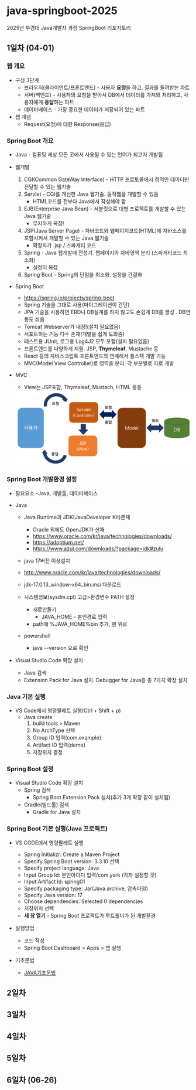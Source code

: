 # java-springboot-2025
2025년 부경대 Java개발자 과정 SpringBoot 리포지토리

## 1일차 (04-01)

### 웹 개요
- 구성 3단계
    - 브라우저(클라이언트/프론트엔드) - 사용자 **요청**을 하고, 결과를 돌려받는 파트
    - 서버(백엔드) - 사용자의 요청을 받아서 DB에서 데이터를 가져와 처리하고, 사용자에게 **응답**하는 파트
    - 데이터베이스 - 가장 중요한 데이터가 저장되어 있는 파트
- 웹 개념
    - Request(요청)에 대한 Response(응답)

### Spring Boot 개요
- Java - 컴퓨팅 세상 모든 곳에서 사용될 수 있는 언어가 되고자 개발됨
- 웹개발
    1. CGI(Common GateWay Interface) - HTTP 프로토콜에서 정적인 데이터만 전달할 수 있는 웹기술
    2. Servlet - CGI를 개선한 Java 웹기술. 동적웹을 개발할 수 있음
        - HTML코드를 전부다 Java에서 작성해야 함
    3. EJB(Enterprise Java Bean) - 서블릿으로 대형 프로젝트를 개발할 수 있는 Java 웹기술
        - 무지하게 복잡!
    4. JSP(Java Server Page) - 자바코드와 웹페이지코드(HTML)에 자바소스를 포함시켜서 개발할 수 있는 Java 웹기술
        - 확장자가 .jsp / 스파게티 코드
    5. Spring - Java 웹개발에 전성기. 웹페이지와 자바영역 분리 (스파게티코드 최소화)
        - 설정이 복잡
    6. Spring Boot - Spring의 단점을 최소화. 설정을 간결화

- Spring Boot
    - https://spring.io/projects/spring-boot
    - Spring 기술을 그대로 사용(마이그레이션이 간단)
    - JPA 기술을 사용하면 ERD나 DB설계를 하지 않고도 손쉽게 DB를 생성 . DB연동도 쉬움
    - Tomcat Webserver가 내장!(설치 필요없음)
    - 서포트하는 기능 다수 존재(개발을 쉽게 도와줌)
    - 테스트용 JUnit, 로그용 Log4J2 모두 포함(설치 필요없음)
    - 프론트엔드를 다양하게 지원. JSP, **Thymeleaf**, Mustache 등
    - React 등의 자바스크립트 프론트엔드와 연계해서 풀스택 개발 가능 
    - MVC(Model View Controller)로 영역을 분리. 각 부분별로 따로 개발

- MVC
    - View는 JSP포함, Thymeleaf, Mustach, HTML 등등

    <img src="./image/sb0001.png" width="700">

### Spring Boot 개발환경 설정
- 필요요소
    -Java, 개발툴, 데이터베이스

- Java
    - Java Runtime과 JDK(JavaDeveloper Kit)존재
        - Oracle 외에도 OpenJDK가 산재 
        - https://www.oracle.com/kr/java/technologies/downloads/
        - https://adoptium.net/
        - https://www.azul.com/downloads/?package=jdk#zulu
    - java 17버전 이상설치
    - http://www.oracle.com/kr/java/technologies/downloads/
    - jdk-17.0.13_window-x64_bin.msi 다운로드

    - 시스템정보(sysdm.cpl) 고급>환경변수 PATH 설정
        - 새로만들기
            - JAVA_HOME - 본인경로 입력
        - path에 %JAVA_HOME%bin 추가, 맨 위로
    - powershell
        - java --version 으로 확인
    
- Visual Studio Code 확장 설치 
    - Java 검색
    - Extension Pack for Java 설치. Debugger for Java등 총 7가지 확장 설치

### Java 기본 실행
- VS Code에서 명령팔레트 실행(Ctrl + Shift + p)
    - Java create
        1. build tools > Maven
        2. No ArchType 선택
        3. Group ID 입력(com.example)
        4. Artifact ID 입력(demo)
        5. 저장위치 결정

### Spring Boot 설정
- Visual Studio Code 확장 설치
    - Spring 검색
        - Spring Boot Extension Pack 설치(추가 3개 확장 같이 설치됨)
    - Gradle(빌드툴) 검색
        - Gradle for Java 설치

### Spring Boot 기본 실행(Java 프로젝트)
- VS CODE에서 명령팔레트 실행
    - Spring Initializr: Create a Maven Project
    - Specify Spring Boot version: 3.3.10 선택
    - Specify project language: Java
    - Input Group Id: 본인아이디 입력/com.ysrk (각자 설정할 것)
    - Input Artifact Id: spring01
    - Specify packaging type: Jar(Java archive, 압축파일)
    - Specify Java version: 17
    - Choose dependencies: Selected 0 dependencies
    - 저장위치 선택
    - **새 창 열기** - Spring Boot 프로젝트가 루트폴더가 된 개발환경

- 실행방법
    - 코드 작성
    - Spring Boot Dashboard > Apps > 앱 실행

- 기초문법
    - [JAVA기초문법](./JAVA_BASIC.md)

## 2일차

## 3일차

## 4일차

## 5일차

## 6일차 (06-26)